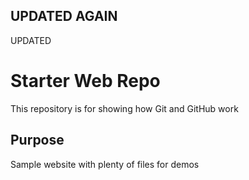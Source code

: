 ## UPDATED AGAIN

UPDATED

# Starter Web Repo

This repository is for showing how Git and GitHub work

## Purpose

Sample website with plenty of files for demos